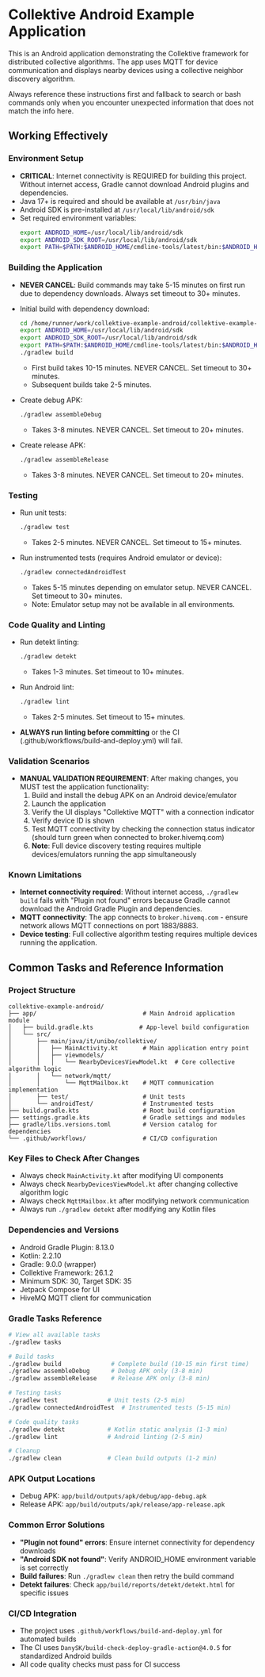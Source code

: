 # Collektive Android Example Application

This is an Android application demonstrating the Collektive framework for distributed collective algorithms. The app uses MQTT for device communication and displays nearby devices using a collective neighbor discovery algorithm.

Always reference these instructions first and fallback to search or bash commands only when you encounter unexpected information that does not match the info here.

## Working Effectively

### Environment Setup
- **CRITICAL**: Internet connectivity is REQUIRED for building this project. Without internet access, Gradle cannot download Android plugins and dependencies.
- Java 17+ is required and should be available at `/usr/bin/java`
- Android SDK is pre-installed at `/usr/local/lib/android/sdk`
- Set required environment variables:
  ```bash
  export ANDROID_HOME=/usr/local/lib/android/sdk
  export ANDROID_SDK_ROOT=/usr/local/lib/android/sdk
  export PATH=$PATH:$ANDROID_HOME/cmdline-tools/latest/bin:$ANDROID_HOME/platform-tools
  ```

### Building the Application
- **NEVER CANCEL**: Build commands may take 5-15 minutes on first run due to dependency downloads. Always set timeout to 30+ minutes.
- Initial build with dependency download:
  ```bash
  cd /home/runner/work/collektive-example-android/collektive-example-android
  export ANDROID_HOME=/usr/local/lib/android/sdk
  export ANDROID_SDK_ROOT=/usr/local/lib/android/sdk
  export PATH=$PATH:$ANDROID_HOME/cmdline-tools/latest/bin:$ANDROID_HOME/platform-tools
  ./gradlew build
  ```
  - First build takes 10-15 minutes. NEVER CANCEL. Set timeout to 30+ minutes.
  - Subsequent builds take 2-5 minutes.

- Create debug APK:
  ```bash
  ./gradlew assembleDebug
  ```
  - Takes 3-8 minutes. NEVER CANCEL. Set timeout to 20+ minutes.

- Create release APK:
  ```bash
  ./gradlew assembleRelease
  ```
  - Takes 3-8 minutes. NEVER CANCEL. Set timeout to 20+ minutes.

### Testing
- Run unit tests:
  ```bash
  ./gradlew test
  ```
  - Takes 2-5 minutes. NEVER CANCEL. Set timeout to 15+ minutes.

- Run instrumented tests (requires Android emulator or device):
  ```bash
  ./gradlew connectedAndroidTest
  ```
  - Takes 5-15 minutes depending on emulator setup. NEVER CANCEL. Set timeout to 30+ minutes.
  - Note: Emulator setup may not be available in all environments.

### Code Quality and Linting
- Run detekt linting:
  ```bash
  ./gradlew detekt
  ```
  - Takes 1-3 minutes. Set timeout to 10+ minutes.

- Run Android lint:
  ```bash
  ./gradlew lint
  ```
  - Takes 2-5 minutes. Set timeout to 15+ minutes.

- **ALWAYS run linting before committing** or the CI (.github/workflows/build-and-deploy.yml) will fail.

### Validation Scenarios
- **MANUAL VALIDATION REQUIREMENT**: After making changes, you MUST test the application functionality:
  1. Build and install the debug APK on an Android device/emulator
  2. Launch the application
  3. Verify the UI displays "Collektive MQTT" with a connection indicator
  4. Verify device ID is shown
  5. Test MQTT connectivity by checking the connection status indicator (should turn green when connected to broker.hivemq.com)
  6. **Note**: Full device discovery testing requires multiple devices/emulators running the app simultaneously

### Known Limitations
- **Internet connectivity required**: Without internet access, `./gradlew build` fails with "Plugin not found" errors because Gradle cannot download the Android Gradle Plugin and dependencies.
- **MQTT connectivity**: The app connects to `broker.hivemq.com` - ensure network allows MQTT connections on port 1883/8883.
- **Device testing**: Full collective algorithm testing requires multiple devices running the application.

## Common Tasks and Reference Information

### Project Structure
```
collektive-example-android/
├── app/                              # Main Android application module
│   ├── build.gradle.kts             # App-level build configuration
│   └── src/
│       ├── main/java/it/unibo/collektive/
│       │   ├── MainActivity.kt       # Main application entry point
│       │   ├── viewmodels/
│       │   │   └── NearbyDevicesViewModel.kt  # Core collective algorithm logic
│       │   └── network/mqtt/
│       │       └── MqttMailbox.kt    # MQTT communication implementation
│       ├── test/                     # Unit tests
│       └── androidTest/              # Instrumented tests
├── build.gradle.kts                  # Root build configuration
├── settings.gradle.kts               # Gradle settings and modules
├── gradle/libs.versions.toml         # Version catalog for dependencies
└── .github/workflows/                # CI/CD configuration
```

### Key Files to Check After Changes
- Always check `MainActivity.kt` after modifying UI components
- Always check `NearbyDevicesViewModel.kt` after changing collective algorithm logic
- Always check `MqttMailbox.kt` after modifying network communication
- Always run `./gradlew detekt` after modifying any Kotlin files

### Dependencies and Versions
- Android Gradle Plugin: 8.13.0
- Kotlin: 2.2.10
- Gradle: 9.0.0 (wrapper)
- Collektive Framework: 26.1.2
- Minimum SDK: 30, Target SDK: 35
- Jetpack Compose for UI
- HiveMQ MQTT client for communication

### Gradle Tasks Reference
```bash
# View all available tasks
./gradlew tasks

# Build tasks
./gradlew build              # Complete build (10-15 min first time)
./gradlew assembleDebug      # Debug APK only (3-8 min)
./gradlew assembleRelease    # Release APK only (3-8 min)

# Testing tasks  
./gradlew test              # Unit tests (2-5 min)
./gradlew connectedAndroidTest  # Instrumented tests (5-15 min)

# Code quality tasks
./gradlew detekt            # Kotlin static analysis (1-3 min)
./gradlew lint              # Android linting (2-5 min)

# Cleanup
./gradlew clean             # Clean build outputs (1-2 min)
```

### APK Output Locations
- Debug APK: `app/build/outputs/apk/debug/app-debug.apk`
- Release APK: `app/build/outputs/apk/release/app-release.apk`

### Common Error Solutions
- **"Plugin not found" errors**: Ensure internet connectivity for dependency downloads
- **"Android SDK not found"**: Verify ANDROID_HOME environment variable is set correctly
- **Build failures**: Run `./gradlew clean` then retry the build command
- **Detekt failures**: Check `app/build/reports/detekt/detekt.html` for specific issues

### CI/CD Integration
- The project uses `.github/workflows/build-and-deploy.yml` for automated builds
- The CI uses `DanySK/build-check-deploy-gradle-action@4.0.5` for standardized Android builds
- All code quality checks must pass for CI success